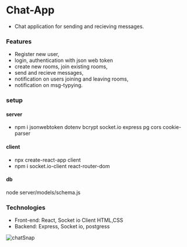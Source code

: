 # Chat-App

- Chat application for sending and recieving messages.

### Features

- Register new user,
- login, authentication with json web token
- create new rooms, join existing rooms,
- send and recieve messages,
- notification on users joining and leaving rooms,
- notification on msg-typying.

### setup

#### server

- npm i jsonwebtoken dotenv bcrypt socket.io express pg cors cookie-parser

#### client

- npx create-react-app client
- npm i socket.io-client react-router-dom

#### db

node server/models/schema.js

### Technologies

- Front-end: React, Socket io Client HTML,CSS
- Backend: Express, Socket io, postgress


![chatSnap](https://user-images.githubusercontent.com/90732088/212548606-e6243e48-c37e-4e88-9a65-96f984f46752.png)
